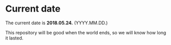# Current date

The current date is **2018.05.24.** (YYYY.MM.DD.)

This repository will be good when the world ends, so we will know how long it lasted.